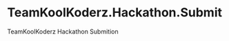 TeamKoolKoderz.Hackathon.Submit
===============================

TeamKoolKoderz Hackathon Submition
